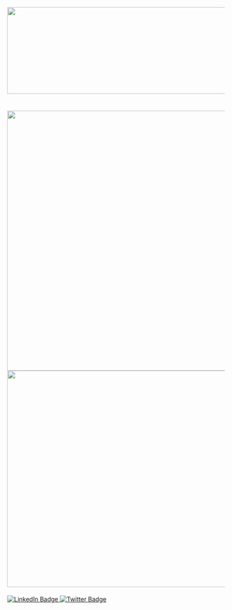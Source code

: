 <div id="header" align="center" bgcolor="black">
  <img src="https://media4.giphy.com/media/NHvv0Bo3oGq1eTBDd1/giphy.gif?cid=ecf05e4706nbbq8qdwr57yjzcx5lvuwn94epjcss3gy4wbq0&rid=giphy.gif&ct=g" width="1200" height ="200"/>


<h1 align="center">
  <img src ="https://media1.giphy.com/media/xTcnSWYZvafyhEACBO/giphy.gif?cid=ecf05e47jrfld2ekc7kexb2sonvcaajqknh7umeda2rdjrd1&rid=giphy.gif&ct=g" width="1200" height="600"/>
   <img src="https://thumbs.gfycat.com/DistantSoggyAlbacoretuna-size_restricted.gif" width ="1200"height="500"/>
</h1>
<div align="left">
 


  
</div>
  
  </div>
<div id="badges">
  <a href="https://www.linkedin.com/in/priya-bharti-292051209">
    <img src="https://img.shields.io/badge/LinkedIn-blue?style=for-the-badge&logo=linkedin&logoColor=white" alt="LinkedIn Badge"/>
  </a>
  <a href="https://twitter.com/priyabharti1111?t=bD4RyW9zx79FYVMa1lB5LA&s=09">
    <img src="https://img.shields.io/badge/Twitter-blue?style=for-the-badge&logo=twitter&logoColor=white" alt="Twitter Badge"/>
  </a>
  <img src="https://komarev.com/ghpvc/?username=your-priyabharti11&style=flat-square&color=blue" alt=" />
 
</div>

